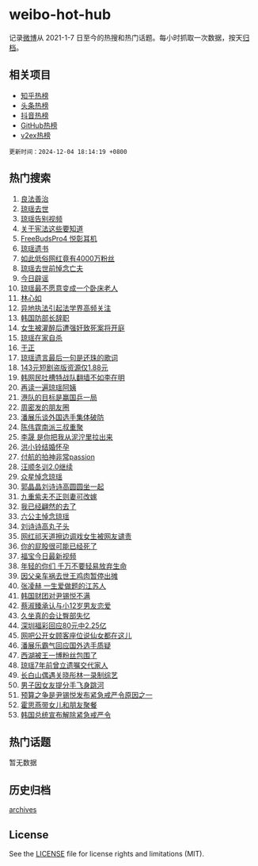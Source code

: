 # weibo-hot-hub

记录[微博](https://www.weibo.com)从 2021-1-7 日至今的热搜和热门话题。每小时抓取一次数据，按天[归档](archives)。

## 相关项目

- [知乎热榜](https://github.com/lonnyzhang423/zhihu-hot-hub)
- [头条热榜](https://github.com/lonnyzhang423/toutiao-hot-hub)
- [抖音热榜](https://github.com/lonnyzhang423/douyin-hot-hub)
- [GitHub热榜](https://github.com/lonnyzhang423/github-hot-hub)
- [v2ex热榜](https://github.com/lonnyzhang423/v2ex-hot-hub)


`更新时间：2024-12-04 18:14:19 +0800`

## 热门搜索

1. [良法善治](https://m.weibo.cn/search?containerid=100103type%3D1%26t%3D10%26q%3D%23%E8%89%AF%E6%B3%95%E5%96%84%E6%B2%BB%23&stream_entry_id=51&isnewpage=1&extparam=seat%3D1%26q%3D%2523%25E8%2589%25AF%25E6%25B3%2595%25E5%2596%2584%25E6%25B2%25BB%2523%26stream_entry_id%3D51%26c_type%3D51%26dgr%3D0%26cate%3D10103%26filter_type%3Drealtimehot%26pos%3D0%26display_time%3D1733307257%26pre_seqid%3D17333072579090055893)
1. [琼瑶去世](https://m.weibo.cn/search?containerid=100103type%3D1%26t%3D10%26q%3D%E7%90%BC%E7%91%B6%E5%8E%BB%E4%B8%96&stream_entry_id=31&isnewpage=1&extparam=seat%3D1%26realpos%3D1%26flag%3D4%26c_type%3D31%26dgr%3D0%26band_rank%3D1%26cate%3D5001%26stream_entry_id%3D31%26filter_type%3Drealtimehot%26lcate%3D5001%26q%3D%25E7%2590%25BC%25E7%2591%25B6%25E5%258E%25BB%25E4%25B8%2596%26pos%3D0%26display_time%3D1733307257%26pre_seqid%3D17333072579090055893)
1. [琼瑶告别视频](https://m.weibo.cn/search?containerid=100103type%3D1%26t%3D10%26q%3D%E7%90%BC%E7%91%B6%E5%91%8A%E5%88%AB%E8%A7%86%E9%A2%91&stream_entry_id=31&isnewpage=1&extparam=seat%3D1%26realpos%3D2%26flag%3D2%26c_type%3D31%26dgr%3D0%26band_rank%3D2%26cate%3D5001%26stream_entry_id%3D31%26filter_type%3Drealtimehot%26lcate%3D5001%26q%3D%25E7%2590%25BC%25E7%2591%25B6%25E5%2591%258A%25E5%2588%25AB%25E8%25A7%2586%25E9%25A2%2591%26pos%3D1%26display_time%3D1733307257%26pre_seqid%3D17333072579090055893)
1. [关于宪法这些要知道](https://m.weibo.cn/search?containerid=100103type%3D1%26t%3D10%26q%3D%23%E5%85%B3%E4%BA%8E%E5%AE%AA%E6%B3%95%E8%BF%99%E4%BA%9B%E8%A6%81%E7%9F%A5%E9%81%93%23&stream_entry_id=31&isnewpage=1&extparam=seat%3D1%26realpos%3D3%26flag%3D0%26c_type%3D31%26dgr%3D0%26band_rank%3D3%26cate%3D5001%26stream_entry_id%3D31%26filter_type%3Drealtimehot%26lcate%3D5001%26q%3D%2523%25E5%2585%25B3%25E4%25BA%258E%25E5%25AE%25AA%25E6%25B3%2595%25E8%25BF%2599%25E4%25BA%259B%25E8%25A6%2581%25E7%259F%25A5%25E9%2581%2593%2523%26pos%3D2%26display_time%3D1733307257%26pre_seqid%3D17333072579090055893)
1. [FreeBudsPro4 悦彰耳机](https://m.weibo.cn/search?containerid=100103type%3D1%26t%3D10%26q%3D%23FreeBudsPro4+%E6%82%A6%E5%BD%B0%E8%80%B3%E6%9C%BA%23&stream_entry_id=31&isnewpage=1&extparam=seat%3D1%26q%3D%2523FreeBudsPro4%2520%25E6%2582%25A6%25E5%25BD%25B0%25E8%2580%25B3%25E6%259C%25BA%2523%26c_type%3D31%26adid%3D266901%26band_rank%3D4%26cate%3D5001%26topic_ad%3D1%26stream_entry_id%3D31%26dgr%3D0%26is_ad_pos%3D1%26lcate%3D5001%26filter_type%3Drealtimehot%26pos%3D3%26display_time%3D1733307257%26pre_seqid%3D17333072579090055893)
1. [琼瑶遗书](https://m.weibo.cn/search?containerid=100103type%3D1%26t%3D10%26q%3D%23%E7%90%BC%E7%91%B6%E9%81%97%E4%B9%A6%23&stream_entry_id=31&isnewpage=1&extparam=seat%3D1%26realpos%3D4%26flag%3D16%26c_type%3D31%26dgr%3D0%26band_rank%3D4%26cate%3D5001%26stream_entry_id%3D31%26filter_type%3Drealtimehot%26lcate%3D5001%26q%3D%2523%25E7%2590%25BC%25E7%2591%25B6%25E9%2581%2597%25E4%25B9%25A6%2523%26pos%3D4%26display_time%3D1733307257%26pre_seqid%3D17333072579090055893)
1. [如此低俗网红竟有4000万粉丝](https://m.weibo.cn/search?containerid=100103type%3D1%26t%3D10%26q%3D%23%E5%A6%82%E6%AD%A4%E4%BD%8E%E4%BF%97%E7%BD%91%E7%BA%A2%E7%AB%9F%E6%9C%894000%E4%B8%87%E7%B2%89%E4%B8%9D%23&stream_entry_id=31&isnewpage=1&extparam=seat%3D1%26realpos%3D5%26flag%3D2%26c_type%3D31%26dgr%3D0%26band_rank%3D5%26cate%3D5001%26stream_entry_id%3D31%26filter_type%3Drealtimehot%26lcate%3D5001%26q%3D%2523%25E5%25A6%2582%25E6%25AD%25A4%25E4%25BD%258E%25E4%25BF%2597%25E7%25BD%2591%25E7%25BA%25A2%25E7%25AB%259F%25E6%259C%25894000%25E4%25B8%2587%25E7%25B2%2589%25E4%25B8%259D%2523%26pos%3D5%26display_time%3D1733307257%26pre_seqid%3D17333072579090055893)
1. [琼瑶去世前悼念亡夫](https://m.weibo.cn/search?containerid=100103type%3D1%26t%3D10%26q%3D%23%E7%90%BC%E7%91%B6%E5%8E%BB%E4%B8%96%E5%89%8D%E6%82%BC%E5%BF%B5%E4%BA%A1%E5%A4%AB%23&stream_entry_id=31&isnewpage=1&extparam=seat%3D1%26realpos%3D6%26flag%3D2%26c_type%3D31%26dgr%3D0%26band_rank%3D6%26cate%3D5001%26stream_entry_id%3D31%26filter_type%3Drealtimehot%26lcate%3D5001%26q%3D%2523%25E7%2590%25BC%25E7%2591%25B6%25E5%258E%25BB%25E4%25B8%2596%25E5%2589%258D%25E6%2582%25BC%25E5%25BF%25B5%25E4%25BA%25A1%25E5%25A4%25AB%2523%26pos%3D6%26display_time%3D1733307257%26pre_seqid%3D17333072579090055893)
1. [今日辟谣](https://m.weibo.cn/search?containerid=100103type%3D1%26t%3D10%26q%3D%23%E4%BB%8A%E6%97%A5%E8%BE%9F%E8%B0%A3%23&stream_entry_id=31&isnewpage=1&extparam=seat%3D1%26q%3D%2523%25E4%25BB%258A%25E6%2597%25A5%25E8%25BE%259F%25E8%25B0%25A3%2523%26c_type%3D31%26adid%3D266972%26band_rank%3D7%26cate%3D5001%26is_ad_pos%3D1%26stream_entry_id%3D31%26dgr%3D0%26lcate%3D5001%26filter_type%3Drealtimehot%26pos%3D7%26display_time%3D1733307257%26pre_seqid%3D17333072579090055893)
1. [琼瑶最不愿意变成一个卧床老人](https://m.weibo.cn/search?containerid=100103type%3D1%26t%3D10%26q%3D%23%E7%90%BC%E7%91%B6%E6%9C%80%E4%B8%8D%E6%84%BF%E6%84%8F%E5%8F%98%E6%88%90%E4%B8%80%E4%B8%AA%E5%8D%A7%E5%BA%8A%E8%80%81%E4%BA%BA%23&stream_entry_id=31&isnewpage=1&extparam=seat%3D1%26realpos%3D7%26flag%3D1%26c_type%3D31%26dgr%3D0%26band_rank%3D7%26cate%3D5001%26stream_entry_id%3D31%26filter_type%3Drealtimehot%26lcate%3D5001%26q%3D%2523%25E7%2590%25BC%25E7%2591%25B6%25E6%259C%2580%25E4%25B8%258D%25E6%2584%25BF%25E6%2584%258F%25E5%258F%2598%25E6%2588%2590%25E4%25B8%2580%25E4%25B8%25AA%25E5%258D%25A7%25E5%25BA%258A%25E8%2580%2581%25E4%25BA%25BA%2523%26pos%3D8%26display_time%3D1733307257%26pre_seqid%3D17333072579090055893)
1. [林心如](https://m.weibo.cn/search?containerid=100103type%3D1%26t%3D10%26q%3D%E6%9E%97%E5%BF%83%E5%A6%82&stream_entry_id=31&isnewpage=1&extparam=seat%3D1%26realpos%3D8%26flag%3D2%26c_type%3D31%26dgr%3D0%26band_rank%3D8%26cate%3D5001%26stream_entry_id%3D31%26filter_type%3Drealtimehot%26lcate%3D5001%26q%3D%25E6%259E%2597%25E5%25BF%2583%25E5%25A6%2582%26pos%3D9%26display_time%3D1733307257%26pre_seqid%3D17333072579090055893)
1. [异地执法引起法学界高频关注](https://m.weibo.cn/search?containerid=100103type%3D1%26t%3D10%26q%3D%23%E5%BC%82%E5%9C%B0%E6%89%A7%E6%B3%95%E5%BC%95%E8%B5%B7%E6%B3%95%E5%AD%A6%E7%95%8C%E9%AB%98%E9%A2%91%E5%85%B3%E6%B3%A8%23&stream_entry_id=31&isnewpage=1&extparam=seat%3D1%26realpos%3D9%26flag%3D1%26c_type%3D31%26dgr%3D0%26band_rank%3D9%26cate%3D5001%26stream_entry_id%3D31%26filter_type%3Drealtimehot%26lcate%3D5001%26q%3D%2523%25E5%25BC%2582%25E5%259C%25B0%25E6%2589%25A7%25E6%25B3%2595%25E5%25BC%2595%25E8%25B5%25B7%25E6%25B3%2595%25E5%25AD%25A6%25E7%2595%258C%25E9%25AB%2598%25E9%25A2%2591%25E5%2585%25B3%25E6%25B3%25A8%2523%26pos%3D10%26display_time%3D1733307257%26pre_seqid%3D17333072579090055893)
1. [韩国防部长辞职](https://m.weibo.cn/search?containerid=100103type%3D1%26t%3D10%26q%3D%23%E9%9F%A9%E5%9B%BD%E9%98%B2%E9%83%A8%E9%95%BF%E8%BE%9E%E8%81%8C%23&stream_entry_id=31&isnewpage=1&extparam=seat%3D1%26realpos%3D10%26flag%3D1%26c_type%3D31%26dgr%3D0%26band_rank%3D10%26cate%3D5001%26stream_entry_id%3D31%26filter_type%3Drealtimehot%26lcate%3D5001%26q%3D%2523%25E9%259F%25A9%25E5%259B%25BD%25E9%2598%25B2%25E9%2583%25A8%25E9%2595%25BF%25E8%25BE%259E%25E8%2581%258C%2523%26pos%3D11%26display_time%3D1733307257%26pre_seqid%3D17333072579090055893)
1. [女生被灌醉后遭强奸致死案将开庭](https://m.weibo.cn/search?containerid=100103type%3D1%26t%3D10%26q%3D%23%E5%A5%B3%E7%94%9F%E8%A2%AB%E7%81%8C%E9%86%89%E5%90%8E%E9%81%AD%E5%BC%BA%E5%A5%B8%E8%87%B4%E6%AD%BB%E6%A1%88%E5%B0%86%E5%BC%80%E5%BA%AD%23&stream_entry_id=31&isnewpage=1&extparam=seat%3D1%26realpos%3D11%26flag%3D2%26c_type%3D31%26dgr%3D0%26band_rank%3D11%26cate%3D5001%26stream_entry_id%3D31%26filter_type%3Drealtimehot%26lcate%3D5001%26q%3D%2523%25E5%25A5%25B3%25E7%2594%259F%25E8%25A2%25AB%25E7%2581%258C%25E9%2586%2589%25E5%2590%258E%25E9%2581%25AD%25E5%25BC%25BA%25E5%25A5%25B8%25E8%2587%25B4%25E6%25AD%25BB%25E6%25A1%2588%25E5%25B0%2586%25E5%25BC%2580%25E5%25BA%25AD%2523%26pos%3D12%26display_time%3D1733307257%26pre_seqid%3D17333072579090055893)
1. [琼瑶在家自杀](https://m.weibo.cn/search?containerid=100103type%3D1%26t%3D10%26q%3D%23%E7%90%BC%E7%91%B6%E5%9C%A8%E5%AE%B6%E8%87%AA%E6%9D%80%23&stream_entry_id=31&isnewpage=1&extparam=seat%3D1%26realpos%3D12%26flag%3D2%26c_type%3D31%26dgr%3D0%26band_rank%3D12%26cate%3D5001%26stream_entry_id%3D31%26filter_type%3Drealtimehot%26lcate%3D5001%26q%3D%2523%25E7%2590%25BC%25E7%2591%25B6%25E5%259C%25A8%25E5%25AE%25B6%25E8%2587%25AA%25E6%259D%2580%2523%26pos%3D13%26display_time%3D1733307257%26pre_seqid%3D17333072579090055893)
1. [于正](https://m.weibo.cn/search?containerid=100103type%3D1%26t%3D10%26q%3D%E4%BA%8E%E6%AD%A3&stream_entry_id=31&isnewpage=1&extparam=seat%3D1%26realpos%3D13%26flag%3D2%26c_type%3D31%26dgr%3D0%26band_rank%3D13%26cate%3D5001%26stream_entry_id%3D31%26filter_type%3Drealtimehot%26lcate%3D5001%26q%3D%25E4%25BA%258E%25E6%25AD%25A3%26pos%3D14%26display_time%3D1733307257%26pre_seqid%3D17333072579090055893)
1. [琼瑶遗言最后一句是还珠的歌词](https://m.weibo.cn/search?containerid=100103type%3D1%26t%3D10%26q%3D%23%E7%90%BC%E7%91%B6%E9%81%97%E8%A8%80%E6%9C%80%E5%90%8E%E4%B8%80%E5%8F%A5%E6%98%AF%E8%BF%98%E7%8F%A0%E7%9A%84%E6%AD%8C%E8%AF%8D%23&stream_entry_id=31&isnewpage=1&extparam=seat%3D1%26realpos%3D14%26flag%3D1%26c_type%3D31%26dgr%3D0%26band_rank%3D14%26cate%3D5001%26stream_entry_id%3D31%26filter_type%3Drealtimehot%26lcate%3D5001%26q%3D%2523%25E7%2590%25BC%25E7%2591%25B6%25E9%2581%2597%25E8%25A8%2580%25E6%259C%2580%25E5%2590%258E%25E4%25B8%2580%25E5%258F%25A5%25E6%2598%25AF%25E8%25BF%2598%25E7%258F%25A0%25E7%259A%2584%25E6%25AD%258C%25E8%25AF%258D%2523%26pos%3D15%26display_time%3D1733307257%26pre_seqid%3D17333072579090055893)
1. [143元短剧盗版资源仅1.88元](https://m.weibo.cn/search?containerid=100103type%3D1%26t%3D10%26q%3D%23143%E5%85%83%E7%9F%AD%E5%89%A7%E7%9B%97%E7%89%88%E8%B5%84%E6%BA%90%E4%BB%851.88%E5%85%83%23&stream_entry_id=31&isnewpage=1&extparam=seat%3D1%26realpos%3D15%26flag%3D1%26c_type%3D31%26dgr%3D0%26band_rank%3D15%26cate%3D5001%26stream_entry_id%3D31%26filter_type%3Drealtimehot%26lcate%3D5001%26q%3D%2523143%25E5%2585%2583%25E7%259F%25AD%25E5%2589%25A7%25E7%259B%2597%25E7%2589%2588%25E8%25B5%2584%25E6%25BA%2590%25E4%25BB%25851.88%25E5%2585%2583%2523%26pos%3D16%26display_time%3D1733307257%26pre_seqid%3D17333072579090055893)
1. [韩网民吐槽特战队翻墙不如李在明](https://m.weibo.cn/search?containerid=100103type%3D1%26t%3D10%26q%3D%23%E9%9F%A9%E7%BD%91%E6%B0%91%E5%90%90%E6%A7%BD%E7%89%B9%E6%88%98%E9%98%9F%E7%BF%BB%E5%A2%99%E4%B8%8D%E5%A6%82%E6%9D%8E%E5%9C%A8%E6%98%8E%23&stream_entry_id=31&isnewpage=1&extparam=seat%3D1%26realpos%3D16%26flag%3D1%26c_type%3D31%26dgr%3D0%26band_rank%3D16%26cate%3D5001%26stream_entry_id%3D31%26filter_type%3Drealtimehot%26lcate%3D5001%26q%3D%2523%25E9%259F%25A9%25E7%25BD%2591%25E6%25B0%2591%25E5%2590%2590%25E6%25A7%25BD%25E7%2589%25B9%25E6%2588%2598%25E9%2598%259F%25E7%25BF%25BB%25E5%25A2%2599%25E4%25B8%258D%25E5%25A6%2582%25E6%259D%258E%25E5%259C%25A8%25E6%2598%258E%2523%26pos%3D17%26display_time%3D1733307257%26pre_seqid%3D17333072579090055893)
1. [再读一遍琼瑶阿姨](https://m.weibo.cn/search?containerid=100103type%3D1%26t%3D10%26q%3D%23%E5%86%8D%E8%AF%BB%E4%B8%80%E9%81%8D%E7%90%BC%E7%91%B6%E9%98%BF%E5%A7%A8%23&stream_entry_id=31&isnewpage=1&extparam=seat%3D1%26realpos%3D17%26flag%3D1%26c_type%3D31%26dgr%3D0%26band_rank%3D17%26cate%3D5001%26stream_entry_id%3D31%26filter_type%3Drealtimehot%26lcate%3D5001%26q%3D%2523%25E5%2586%258D%25E8%25AF%25BB%25E4%25B8%2580%25E9%2581%258D%25E7%2590%25BC%25E7%2591%25B6%25E9%2598%25BF%25E5%25A7%25A8%2523%26pos%3D18%26display_time%3D1733307257%26pre_seqid%3D17333072579090055893)
1. [港队的目标是赢国乒一局](https://m.weibo.cn/search?containerid=100103type%3D1%26t%3D10%26q%3D%23%E6%B8%AF%E9%98%9F%E7%9A%84%E7%9B%AE%E6%A0%87%E6%98%AF%E8%B5%A2%E5%9B%BD%E4%B9%92%E4%B8%80%E5%B1%80%23&stream_entry_id=31&isnewpage=1&extparam=seat%3D1%26realpos%3D18%26flag%3D1%26c_type%3D31%26dgr%3D0%26band_rank%3D18%26cate%3D5001%26stream_entry_id%3D31%26filter_type%3Drealtimehot%26lcate%3D5001%26q%3D%2523%25E6%25B8%25AF%25E9%2598%259F%25E7%259A%2584%25E7%259B%25AE%25E6%25A0%2587%25E6%2598%25AF%25E8%25B5%25A2%25E5%259B%25BD%25E4%25B9%2592%25E4%25B8%2580%25E5%25B1%2580%2523%26pos%3D19%26display_time%3D1733307257%26pre_seqid%3D17333072579090055893)
1. [周密发的朋友圈](https://m.weibo.cn/search?containerid=100103type%3D1%26t%3D10%26q%3D%23%E5%91%A8%E5%AF%86%E5%8F%91%E7%9A%84%E6%9C%8B%E5%8F%8B%E5%9C%88%23&stream_entry_id=31&isnewpage=1&extparam=seat%3D1%26realpos%3D19%26flag%3D0%26c_type%3D31%26dgr%3D0%26band_rank%3D19%26cate%3D5001%26stream_entry_id%3D31%26filter_type%3Drealtimehot%26lcate%3D5001%26q%3D%2523%25E5%2591%25A8%25E5%25AF%2586%25E5%258F%2591%25E7%259A%2584%25E6%259C%258B%25E5%258F%258B%25E5%259C%2588%2523%26pos%3D20%26display_time%3D1733307257%26pre_seqid%3D17333072579090055893)
1. [潘展乐谈外国选手集体破防](https://m.weibo.cn/search?containerid=100103type%3D1%26t%3D10%26q%3D%E6%BD%98%E5%B1%95%E4%B9%90%E8%B0%88%E5%A4%96%E5%9B%BD%E9%80%89%E6%89%8B%E9%9B%86%E4%BD%93%E7%A0%B4%E9%98%B2&stream_entry_id=31&isnewpage=1&extparam=seat%3D1%26realpos%3D20%26flag%3D1%26c_type%3D31%26dgr%3D0%26band_rank%3D20%26cate%3D5001%26stream_entry_id%3D31%26filter_type%3Drealtimehot%26lcate%3D5001%26q%3D%25E6%25BD%2598%25E5%25B1%2595%25E4%25B9%2590%25E8%25B0%2588%25E5%25A4%2596%25E5%259B%25BD%25E9%2580%2589%25E6%2589%258B%25E9%259B%2586%25E4%25BD%2593%25E7%25A0%25B4%25E9%2598%25B2%26pos%3D21%26display_time%3D1733307257%26pre_seqid%3D17333072579090055893)
1. [陈伟霆南派三叔重聚](https://m.weibo.cn/search?containerid=100103type%3D1%26t%3D10%26q%3D%23%E9%99%88%E4%BC%9F%E9%9C%86%E5%8D%97%E6%B4%BE%E4%B8%89%E5%8F%94%E9%87%8D%E8%81%9A%23&stream_entry_id=31&isnewpage=1&extparam=seat%3D1%26realpos%3D21%26flag%3D1%26c_type%3D31%26dgr%3D0%26band_rank%3D21%26cate%3D5001%26stream_entry_id%3D31%26filter_type%3Drealtimehot%26lcate%3D5001%26q%3D%2523%25E9%2599%2588%25E4%25BC%259F%25E9%259C%2586%25E5%258D%2597%25E6%25B4%25BE%25E4%25B8%2589%25E5%258F%2594%25E9%2587%258D%25E8%2581%259A%2523%26pos%3D22%26display_time%3D1733307257%26pre_seqid%3D17333072579090055893)
1. [李晟 是你把我从泥泞里拉出来](https://m.weibo.cn/search?containerid=100103type%3D1%26t%3D10%26q%3D%E6%9D%8E%E6%99%9F+%E6%98%AF%E4%BD%A0%E6%8A%8A%E6%88%91%E4%BB%8E%E6%B3%A5%E6%B3%9E%E9%87%8C%E6%8B%89%E5%87%BA%E6%9D%A5&stream_entry_id=31&isnewpage=1&extparam=seat%3D1%26realpos%3D22%26flag%3D1%26c_type%3D31%26dgr%3D0%26band_rank%3D22%26cate%3D5001%26stream_entry_id%3D31%26filter_type%3Drealtimehot%26lcate%3D5001%26q%3D%25E6%259D%258E%25E6%2599%259F%2520%25E6%2598%25AF%25E4%25BD%25A0%25E6%258A%258A%25E6%2588%2591%25E4%25BB%258E%25E6%25B3%25A5%25E6%25B3%259E%25E9%2587%258C%25E6%258B%2589%25E5%2587%25BA%25E6%259D%25A5%26pos%3D23%26display_time%3D1733307257%26pre_seqid%3D17333072579090055893)
1. [洪小铃结婚怀孕](https://m.weibo.cn/search?containerid=100103type%3D1%26t%3D10%26q%3D%23%E6%B4%AA%E5%B0%8F%E9%93%83%E7%BB%93%E5%A9%9A%E6%80%80%E5%AD%95%23&stream_entry_id=31&isnewpage=1&extparam=seat%3D1%26realpos%3D23%26flag%3D0%26c_type%3D31%26dgr%3D0%26band_rank%3D23%26cate%3D5001%26stream_entry_id%3D31%26filter_type%3Drealtimehot%26lcate%3D5001%26q%3D%2523%25E6%25B4%25AA%25E5%25B0%258F%25E9%2593%2583%25E7%25BB%2593%25E5%25A9%259A%25E6%2580%2580%25E5%25AD%2595%2523%26pos%3D24%26display_time%3D1733307257%26pre_seqid%3D17333072579090055893)
1. [付航的拍神非常passion](https://m.weibo.cn/search?containerid=100103type%3D1%26t%3D10%26q%3D%23%E4%BB%98%E8%88%AA%E7%9A%84%E6%8B%8D%E7%A5%9E%E9%9D%9E%E5%B8%B8passion%23&stream_entry_id=31&isnewpage=1&extparam=seat%3D1%26realpos%3D24%26flag%3D0%26c_type%3D31%26adid%3D267162%26band_rank%3D24%26cate%3D5001%26stream_entry_id%3D31%26dgr%3D0%26q%3D%2523%25E4%25BB%2598%25E8%2588%25AA%25E7%259A%2584%25E6%258B%258D%25E7%25A5%259E%25E9%259D%259E%25E5%25B8%25B8passion%2523%26lcate%3D5001%26filter_type%3Drealtimehot%26pos%3D25%26display_time%3D1733307257%26pre_seqid%3D17333072579090055893)
1. [汪顺冬训2.0继续](https://m.weibo.cn/search?containerid=100103type%3D1%26t%3D10%26q%3D%23%E6%B1%AA%E9%A1%BA%E5%86%AC%E8%AE%AD2.0%E7%BB%A7%E7%BB%AD%23&stream_entry_id=31&isnewpage=1&extparam=seat%3D1%26realpos%3D25%26flag%3D1%26c_type%3D31%26dgr%3D0%26band_rank%3D25%26cate%3D5001%26stream_entry_id%3D31%26filter_type%3Drealtimehot%26lcate%3D5001%26q%3D%2523%25E6%25B1%25AA%25E9%25A1%25BA%25E5%2586%25AC%25E8%25AE%25AD2.0%25E7%25BB%25A7%25E7%25BB%25AD%2523%26pos%3D26%26display_time%3D1733307257%26pre_seqid%3D17333072579090055893)
1. [众星悼念琼瑶](https://m.weibo.cn/search?containerid=100103type%3D1%26t%3D10%26q%3D%23%E4%BC%97%E6%98%9F%E6%82%BC%E5%BF%B5%E7%90%BC%E7%91%B6%23&stream_entry_id=31&isnewpage=1&extparam=seat%3D1%26realpos%3D26%26flag%3D1%26c_type%3D31%26dgr%3D0%26band_rank%3D26%26cate%3D5001%26stream_entry_id%3D31%26filter_type%3Drealtimehot%26lcate%3D5001%26q%3D%2523%25E4%25BC%2597%25E6%2598%259F%25E6%2582%25BC%25E5%25BF%25B5%25E7%2590%25BC%25E7%2591%25B6%2523%26pos%3D27%26display_time%3D1733307257%26pre_seqid%3D17333072579090055893)
1. [郭晶晶刘诗诗高圆圆坐一起](https://m.weibo.cn/search?containerid=100103type%3D1%26t%3D10%26q%3D%23%E9%83%AD%E6%99%B6%E6%99%B6%E5%88%98%E8%AF%97%E8%AF%97%E9%AB%98%E5%9C%86%E5%9C%86%E5%9D%90%E4%B8%80%E8%B5%B7%23&stream_entry_id=31&isnewpage=1&extparam=seat%3D1%26realpos%3D27%26flag%3D1%26c_type%3D31%26dgr%3D0%26band_rank%3D27%26cate%3D5001%26stream_entry_id%3D31%26filter_type%3Drealtimehot%26lcate%3D5001%26q%3D%2523%25E9%2583%25AD%25E6%2599%25B6%25E6%2599%25B6%25E5%2588%2598%25E8%25AF%2597%25E8%25AF%2597%25E9%25AB%2598%25E5%259C%2586%25E5%259C%2586%25E5%259D%2590%25E4%25B8%2580%25E8%25B5%25B7%2523%26pos%3D28%26display_time%3D1733307257%26pre_seqid%3D17333072579090055893)
1. [九重紫夫不正则妻可改嫁](https://m.weibo.cn/search?containerid=100103type%3D1%26t%3D10%26q%3D%E4%B9%9D%E9%87%8D%E7%B4%AB%E5%A4%AB%E4%B8%8D%E6%AD%A3%E5%88%99%E5%A6%BB%E5%8F%AF%E6%94%B9%E5%AB%81&stream_entry_id=31&isnewpage=1&extparam=seat%3D1%26realpos%3D28%26flag%3D1%26c_type%3D31%26dgr%3D0%26band_rank%3D28%26cate%3D5001%26stream_entry_id%3D31%26filter_type%3Drealtimehot%26lcate%3D5001%26q%3D%25E4%25B9%259D%25E9%2587%258D%25E7%25B4%25AB%25E5%25A4%25AB%25E4%25B8%258D%25E6%25AD%25A3%25E5%2588%2599%25E5%25A6%25BB%25E5%258F%25AF%25E6%2594%25B9%25E5%25AB%2581%26pos%3D29%26display_time%3D1733307257%26pre_seqid%3D17333072579090055893)
1. [我已经翩然的去了](https://m.weibo.cn/search?containerid=100103type%3D1%26t%3D10%26q%3D%23%E6%88%91%E5%B7%B2%E7%BB%8F%E7%BF%A9%E7%84%B6%E7%9A%84%E5%8E%BB%E4%BA%86%23&stream_entry_id=31&isnewpage=1&extparam=seat%3D1%26realpos%3D29%26flag%3D1%26c_type%3D31%26dgr%3D0%26band_rank%3D29%26cate%3D5001%26stream_entry_id%3D31%26filter_type%3Drealtimehot%26lcate%3D5001%26q%3D%2523%25E6%2588%2591%25E5%25B7%25B2%25E7%25BB%258F%25E7%25BF%25A9%25E7%2584%25B6%25E7%259A%2584%25E5%258E%25BB%25E4%25BA%2586%2523%26pos%3D30%26display_time%3D1733307257%26pre_seqid%3D17333072579090055893)
1. [六公主悼念琼瑶](https://m.weibo.cn/search?containerid=100103type%3D1%26t%3D10%26q%3D%23%E5%85%AD%E5%85%AC%E4%B8%BB%E6%82%BC%E5%BF%B5%E7%90%BC%E7%91%B6%23&stream_entry_id=31&isnewpage=1&extparam=seat%3D1%26realpos%3D30%26flag%3D1%26c_type%3D31%26dgr%3D0%26band_rank%3D30%26cate%3D5001%26stream_entry_id%3D31%26filter_type%3Drealtimehot%26lcate%3D5001%26q%3D%2523%25E5%2585%25AD%25E5%2585%25AC%25E4%25B8%25BB%25E6%2582%25BC%25E5%25BF%25B5%25E7%2590%25BC%25E7%2591%25B6%2523%26pos%3D31%26display_time%3D1733307257%26pre_seqid%3D17333072579090055893)
1. [刘诗诗高丸子头](https://m.weibo.cn/search?containerid=100103type%3D1%26t%3D10%26q%3D%23%E5%88%98%E8%AF%97%E8%AF%97%E9%AB%98%E4%B8%B8%E5%AD%90%E5%A4%B4%23&stream_entry_id=31&isnewpage=1&extparam=seat%3D1%26realpos%3D31%26flag%3D1%26c_type%3D31%26dgr%3D0%26band_rank%3D31%26cate%3D5001%26stream_entry_id%3D31%26filter_type%3Drealtimehot%26lcate%3D5001%26q%3D%2523%25E5%2588%2598%25E8%25AF%2597%25E8%25AF%2597%25E9%25AB%2598%25E4%25B8%25B8%25E5%25AD%2590%25E5%25A4%25B4%2523%26pos%3D32%26display_time%3D1733307257%26pre_seqid%3D17333072579090055893)
1. [网红祁天道擦边调戏女生被网友谴责](https://m.weibo.cn/search?containerid=100103type%3D1%26t%3D10%26q%3D%23%E7%BD%91%E7%BA%A2%E7%A5%81%E5%A4%A9%E9%81%93%E6%93%A6%E8%BE%B9%E8%B0%83%E6%88%8F%E5%A5%B3%E7%94%9F%E8%A2%AB%E7%BD%91%E5%8F%8B%E8%B0%B4%E8%B4%A3%23&stream_entry_id=31&isnewpage=1&extparam=seat%3D1%26realpos%3D32%26flag%3D0%26c_type%3D31%26dgr%3D0%26band_rank%3D32%26cate%3D5001%26stream_entry_id%3D31%26filter_type%3Drealtimehot%26lcate%3D5001%26q%3D%2523%25E7%25BD%2591%25E7%25BA%25A2%25E7%25A5%2581%25E5%25A4%25A9%25E9%2581%2593%25E6%2593%25A6%25E8%25BE%25B9%25E8%25B0%2583%25E6%2588%258F%25E5%25A5%25B3%25E7%2594%259F%25E8%25A2%25AB%25E7%25BD%2591%25E5%258F%258B%25E8%25B0%25B4%25E8%25B4%25A3%2523%26pos%3D33%26display_time%3D1733307257%26pre_seqid%3D17333072579090055893)
1. [你的屁股很可能已经死了](https://m.weibo.cn/search?containerid=100103type%3D1%26t%3D10%26q%3D%E4%BD%A0%E7%9A%84%E5%B1%81%E8%82%A1%E5%BE%88%E5%8F%AF%E8%83%BD%E5%B7%B2%E7%BB%8F%E6%AD%BB%E4%BA%86&stream_entry_id=31&isnewpage=1&extparam=seat%3D1%26realpos%3D33%26flag%3D0%26c_type%3D31%26dgr%3D0%26band_rank%3D33%26cate%3D5001%26stream_entry_id%3D31%26filter_type%3Drealtimehot%26lcate%3D5001%26q%3D%25E4%25BD%25A0%25E7%259A%2584%25E5%25B1%2581%25E8%2582%25A1%25E5%25BE%2588%25E5%258F%25AF%25E8%2583%25BD%25E5%25B7%25B2%25E7%25BB%258F%25E6%25AD%25BB%25E4%25BA%2586%26pos%3D34%26display_time%3D1733307257%26pre_seqid%3D17333072579090055893)
1. [福宝今日最新视频](https://m.weibo.cn/search?containerid=100103type%3D1%26t%3D10%26q%3D%23%E7%A6%8F%E5%AE%9D%E4%BB%8A%E6%97%A5%E6%9C%80%E6%96%B0%E8%A7%86%E9%A2%91%23&stream_entry_id=31&isnewpage=1&extparam=seat%3D1%26realpos%3D34%26flag%3D1%26c_type%3D31%26dgr%3D0%26band_rank%3D34%26cate%3D5001%26stream_entry_id%3D31%26filter_type%3Drealtimehot%26lcate%3D5001%26q%3D%2523%25E7%25A6%258F%25E5%25AE%259D%25E4%25BB%258A%25E6%2597%25A5%25E6%259C%2580%25E6%2596%25B0%25E8%25A7%2586%25E9%25A2%2591%2523%26pos%3D35%26display_time%3D1733307257%26pre_seqid%3D17333072579090055893)
1. [年轻的你们 千万不要轻易放弃生命](https://m.weibo.cn/search?containerid=100103type%3D1%26t%3D10%26q%3D%E5%B9%B4%E8%BD%BB%E7%9A%84%E4%BD%A0%E4%BB%AC+%E5%8D%83%E4%B8%87%E4%B8%8D%E8%A6%81%E8%BD%BB%E6%98%93%E6%94%BE%E5%BC%83%E7%94%9F%E5%91%BD&stream_entry_id=31&isnewpage=1&extparam=seat%3D1%26realpos%3D35%26flag%3D0%26c_type%3D31%26dgr%3D0%26band_rank%3D35%26cate%3D5001%26stream_entry_id%3D31%26filter_type%3Drealtimehot%26lcate%3D5001%26q%3D%25E5%25B9%25B4%25E8%25BD%25BB%25E7%259A%2584%25E4%25BD%25A0%25E4%25BB%25AC%2520%25E5%258D%2583%25E4%25B8%2587%25E4%25B8%258D%25E8%25A6%2581%25E8%25BD%25BB%25E6%2598%2593%25E6%2594%25BE%25E5%25BC%2583%25E7%2594%259F%25E5%2591%25BD%26pos%3D36%26display_time%3D1733307257%26pre_seqid%3D17333072579090055893)
1. [因父亲车祸去世王鸡肉暂停出摊](https://m.weibo.cn/search?containerid=100103type%3D1%26t%3D10%26q%3D%23%E5%9B%A0%E7%88%B6%E4%BA%B2%E8%BD%A6%E7%A5%B8%E5%8E%BB%E4%B8%96%E7%8E%8B%E9%B8%A1%E8%82%89%E6%9A%82%E5%81%9C%E5%87%BA%E6%91%8A%23&stream_entry_id=31&isnewpage=1&extparam=seat%3D1%26realpos%3D36%26flag%3D0%26c_type%3D31%26dgr%3D0%26band_rank%3D36%26cate%3D5001%26stream_entry_id%3D31%26filter_type%3Drealtimehot%26lcate%3D5001%26q%3D%2523%25E5%259B%25A0%25E7%2588%25B6%25E4%25BA%25B2%25E8%25BD%25A6%25E7%25A5%25B8%25E5%258E%25BB%25E4%25B8%2596%25E7%258E%258B%25E9%25B8%25A1%25E8%2582%2589%25E6%259A%2582%25E5%2581%259C%25E5%2587%25BA%25E6%2591%258A%2523%26pos%3D37%26display_time%3D1733307257%26pre_seqid%3D17333072579090055893)
1. [张凌赫 一生爱做题的江苏人](https://m.weibo.cn/search?containerid=100103type%3D1%26t%3D10%26q%3D%E5%BC%A0%E5%87%8C%E8%B5%AB+%E4%B8%80%E7%94%9F%E7%88%B1%E5%81%9A%E9%A2%98%E7%9A%84%E6%B1%9F%E8%8B%8F%E4%BA%BA&stream_entry_id=31&isnewpage=1&extparam=seat%3D1%26realpos%3D37%26flag%3D1%26c_type%3D31%26dgr%3D0%26band_rank%3D37%26cate%3D5001%26stream_entry_id%3D31%26filter_type%3Drealtimehot%26lcate%3D5001%26q%3D%25E5%25BC%25A0%25E5%2587%258C%25E8%25B5%25AB%2520%25E4%25B8%2580%25E7%2594%259F%25E7%2588%25B1%25E5%2581%259A%25E9%25A2%2598%25E7%259A%2584%25E6%25B1%259F%25E8%258B%258F%25E4%25BA%25BA%26pos%3D38%26display_time%3D1733307257%26pre_seqid%3D17333072579090055893)
1. [韩国财团对尹锡悦不满](https://m.weibo.cn/search?containerid=100103type%3D1%26t%3D10%26q%3D%23%E9%9F%A9%E5%9B%BD%E8%B4%A2%E5%9B%A2%E5%AF%B9%E5%B0%B9%E9%94%A1%E6%82%A6%E4%B8%8D%E6%BB%A1%23&stream_entry_id=31&isnewpage=1&extparam=seat%3D1%26realpos%3D38%26flag%3D1%26c_type%3D31%26dgr%3D0%26band_rank%3D38%26cate%3D5001%26stream_entry_id%3D31%26filter_type%3Drealtimehot%26lcate%3D5001%26q%3D%2523%25E9%259F%25A9%25E5%259B%25BD%25E8%25B4%25A2%25E5%259B%25A2%25E5%25AF%25B9%25E5%25B0%25B9%25E9%2594%25A1%25E6%2582%25A6%25E4%25B8%258D%25E6%25BB%25A1%2523%26pos%3D39%26display_time%3D1733307257%26pre_seqid%3D17333072579090055893)
1. [蔡淑臻承认与小12岁男友恋爱](https://m.weibo.cn/search?containerid=100103type%3D1%26t%3D10%26q%3D%23%E8%94%A1%E6%B7%91%E8%87%BB%E6%89%BF%E8%AE%A4%E4%B8%8E%E5%B0%8F12%E5%B2%81%E7%94%B7%E5%8F%8B%E6%81%8B%E7%88%B1%23&stream_entry_id=31&isnewpage=1&extparam=seat%3D1%26realpos%3D39%26flag%3D0%26c_type%3D31%26dgr%3D0%26band_rank%3D39%26cate%3D5001%26stream_entry_id%3D31%26filter_type%3Drealtimehot%26lcate%3D5001%26q%3D%2523%25E8%2594%25A1%25E6%25B7%2591%25E8%2587%25BB%25E6%2589%25BF%25E8%25AE%25A4%25E4%25B8%258E%25E5%25B0%258F12%25E5%25B2%2581%25E7%2594%25B7%25E5%258F%258B%25E6%2581%258B%25E7%2588%25B1%2523%26pos%3D40%26display_time%3D1733307257%26pre_seqid%3D17333072579090055893)
1. [久坐真的会让臀部失忆](https://m.weibo.cn/search?containerid=100103type%3D1%26t%3D10%26q%3D%23%E4%B9%85%E5%9D%90%E7%9C%9F%E7%9A%84%E4%BC%9A%E8%AE%A9%E8%87%80%E9%83%A8%E5%A4%B1%E5%BF%86%23&stream_entry_id=31&isnewpage=1&extparam=seat%3D1%26realpos%3D40%26flag%3D1%26c_type%3D31%26dgr%3D0%26band_rank%3D40%26cate%3D5001%26stream_entry_id%3D31%26filter_type%3Drealtimehot%26lcate%3D5001%26q%3D%2523%25E4%25B9%2585%25E5%259D%2590%25E7%259C%259F%25E7%259A%2584%25E4%25BC%259A%25E8%25AE%25A9%25E8%2587%2580%25E9%2583%25A8%25E5%25A4%25B1%25E5%25BF%2586%2523%26pos%3D41%26display_time%3D1733307257%26pre_seqid%3D17333072579090055893)
1. [深圳福彩回应80元中2.25亿](https://m.weibo.cn/search?containerid=100103type%3D1%26t%3D10%26q%3D%23%E6%B7%B1%E5%9C%B3%E7%A6%8F%E5%BD%A9%E5%9B%9E%E5%BA%9480%E5%85%83%E4%B8%AD2.25%E4%BA%BF%23&stream_entry_id=31&isnewpage=1&extparam=seat%3D1%26realpos%3D41%26flag%3D0%26c_type%3D31%26dgr%3D0%26band_rank%3D41%26cate%3D5001%26stream_entry_id%3D31%26filter_type%3Drealtimehot%26lcate%3D5001%26q%3D%2523%25E6%25B7%25B1%25E5%259C%25B3%25E7%25A6%258F%25E5%25BD%25A9%25E5%259B%259E%25E5%25BA%259480%25E5%2585%2583%25E4%25B8%25AD2.25%25E4%25BA%25BF%2523%26pos%3D42%26display_time%3D1733307257%26pre_seqid%3D17333072579090055893)
1. [网吧公开女顾客座位说仙女都在这儿](https://m.weibo.cn/search?containerid=100103type%3D1%26t%3D10%26q%3D%23%E7%BD%91%E5%90%A7%E5%85%AC%E5%BC%80%E5%A5%B3%E9%A1%BE%E5%AE%A2%E5%BA%A7%E4%BD%8D%E8%AF%B4%E4%BB%99%E5%A5%B3%E9%83%BD%E5%9C%A8%E8%BF%99%E5%84%BF%23&stream_entry_id=31&isnewpage=1&extparam=seat%3D1%26realpos%3D42%26flag%3D1%26c_type%3D31%26dgr%3D0%26band_rank%3D42%26cate%3D5001%26stream_entry_id%3D31%26filter_type%3Drealtimehot%26lcate%3D5001%26q%3D%2523%25E7%25BD%2591%25E5%2590%25A7%25E5%2585%25AC%25E5%25BC%2580%25E5%25A5%25B3%25E9%25A1%25BE%25E5%25AE%25A2%25E5%25BA%25A7%25E4%25BD%258D%25E8%25AF%25B4%25E4%25BB%2599%25E5%25A5%25B3%25E9%2583%25BD%25E5%259C%25A8%25E8%25BF%2599%25E5%2584%25BF%2523%26pos%3D43%26display_time%3D1733307257%26pre_seqid%3D17333072579090055893)
1. [潘展乐霸气回应国外选手质疑](https://m.weibo.cn/search?containerid=100103type%3D1%26t%3D10%26q%3D%23%E6%BD%98%E5%B1%95%E4%B9%90%E9%9C%B8%E6%B0%94%E5%9B%9E%E5%BA%94%E5%9B%BD%E5%A4%96%E9%80%89%E6%89%8B%E8%B4%A8%E7%96%91%23&stream_entry_id=31&isnewpage=1&extparam=seat%3D1%26realpos%3D43%26flag%3D0%26c_type%3D31%26dgr%3D0%26band_rank%3D43%26cate%3D5001%26stream_entry_id%3D31%26filter_type%3Drealtimehot%26lcate%3D5001%26q%3D%2523%25E6%25BD%2598%25E5%25B1%2595%25E4%25B9%2590%25E9%259C%25B8%25E6%25B0%2594%25E5%259B%259E%25E5%25BA%2594%25E5%259B%25BD%25E5%25A4%2596%25E9%2580%2589%25E6%2589%258B%25E8%25B4%25A8%25E7%2596%2591%2523%26pos%3D44%26display_time%3D1733307257%26pre_seqid%3D17333072579090055893)
1. [西湖被王一博粉丝包围了](https://m.weibo.cn/search?containerid=100103type%3D1%26t%3D10%26q%3D%23%E8%A5%BF%E6%B9%96%E8%A2%AB%E7%8E%8B%E4%B8%80%E5%8D%9A%E7%B2%89%E4%B8%9D%E5%8C%85%E5%9B%B4%E4%BA%86%23&stream_entry_id=31&isnewpage=1&extparam=seat%3D1%26realpos%3D44%26flag%3D1%26c_type%3D31%26dgr%3D0%26band_rank%3D44%26cate%3D5001%26stream_entry_id%3D31%26filter_type%3Drealtimehot%26lcate%3D5001%26q%3D%2523%25E8%25A5%25BF%25E6%25B9%2596%25E8%25A2%25AB%25E7%258E%258B%25E4%25B8%2580%25E5%258D%259A%25E7%25B2%2589%25E4%25B8%259D%25E5%258C%2585%25E5%259B%25B4%25E4%25BA%2586%2523%26pos%3D45%26display_time%3D1733307257%26pre_seqid%3D17333072579090055893)
1. [琼瑶7年前曾立遗嘱交代家人](https://m.weibo.cn/search?containerid=100103type%3D1%26t%3D10%26q%3D%23%E7%90%BC%E7%91%B67%E5%B9%B4%E5%89%8D%E6%9B%BE%E7%AB%8B%E9%81%97%E5%98%B1%E4%BA%A4%E4%BB%A3%E5%AE%B6%E4%BA%BA%23&stream_entry_id=31&isnewpage=1&extparam=seat%3D1%26realpos%3D45%26flag%3D0%26c_type%3D31%26dgr%3D0%26band_rank%3D45%26cate%3D5001%26stream_entry_id%3D31%26filter_type%3Drealtimehot%26lcate%3D5001%26q%3D%2523%25E7%2590%25BC%25E7%2591%25B67%25E5%25B9%25B4%25E5%2589%258D%25E6%259B%25BE%25E7%25AB%258B%25E9%2581%2597%25E5%2598%25B1%25E4%25BA%25A4%25E4%25BB%25A3%25E5%25AE%25B6%25E4%25BA%25BA%2523%26pos%3D46%26display_time%3D1733307257%26pre_seqid%3D17333072579090055893)
1. [长白山偶遇关晓彤林一录制综艺](https://m.weibo.cn/search?containerid=100103type%3D1%26t%3D10%26q%3D%23%E9%95%BF%E7%99%BD%E5%B1%B1%E5%81%B6%E9%81%87%E5%85%B3%E6%99%93%E5%BD%A4%E6%9E%97%E4%B8%80%E5%BD%95%E5%88%B6%E7%BB%BC%E8%89%BA%23&stream_entry_id=31&isnewpage=1&extparam=seat%3D1%26realpos%3D46%26flag%3D0%26c_type%3D31%26dgr%3D0%26band_rank%3D46%26cate%3D5001%26stream_entry_id%3D31%26filter_type%3Drealtimehot%26lcate%3D5001%26q%3D%2523%25E9%2595%25BF%25E7%2599%25BD%25E5%25B1%25B1%25E5%2581%25B6%25E9%2581%2587%25E5%2585%25B3%25E6%2599%2593%25E5%25BD%25A4%25E6%259E%2597%25E4%25B8%2580%25E5%25BD%2595%25E5%2588%25B6%25E7%25BB%25BC%25E8%2589%25BA%2523%26pos%3D47%26display_time%3D1733307257%26pre_seqid%3D17333072579090055893)
1. [男子因女友提分手飞身跳河](https://m.weibo.cn/search?containerid=100103type%3D1%26t%3D10%26q%3D%23%E7%94%B7%E5%AD%90%E5%9B%A0%E5%A5%B3%E5%8F%8B%E6%8F%90%E5%88%86%E6%89%8B%E9%A3%9E%E8%BA%AB%E8%B7%B3%E6%B2%B3%23&stream_entry_id=31&isnewpage=1&extparam=seat%3D1%26realpos%3D47%26flag%3D0%26c_type%3D31%26dgr%3D0%26band_rank%3D47%26cate%3D5001%26stream_entry_id%3D31%26filter_type%3Drealtimehot%26lcate%3D5001%26q%3D%2523%25E7%2594%25B7%25E5%25AD%2590%25E5%259B%25A0%25E5%25A5%25B3%25E5%258F%258B%25E6%258F%2590%25E5%2588%2586%25E6%2589%258B%25E9%25A3%259E%25E8%25BA%25AB%25E8%25B7%25B3%25E6%25B2%25B3%2523%26pos%3D48%26display_time%3D1733307257%26pre_seqid%3D17333072579090055893)
1. [预算之争是尹锡悦发布紧急戒严令原因之一](https://m.weibo.cn/search?containerid=100103type%3D1%26t%3D10%26q%3D%23%E9%A2%84%E7%AE%97%E4%B9%8B%E4%BA%89%E6%98%AF%E5%B0%B9%E9%94%A1%E6%82%A6%E5%8F%91%E5%B8%83%E7%B4%A7%E6%80%A5%E6%88%92%E4%B8%A5%E4%BB%A4%E5%8E%9F%E5%9B%A0%E4%B9%8B%E4%B8%80%23&stream_entry_id=31&isnewpage=1&extparam=seat%3D1%26realpos%3D48%26flag%3D1%26c_type%3D31%26dgr%3D0%26band_rank%3D48%26cate%3D5001%26stream_entry_id%3D31%26filter_type%3Drealtimehot%26lcate%3D5001%26q%3D%2523%25E9%25A2%2584%25E7%25AE%2597%25E4%25B9%258B%25E4%25BA%2589%25E6%2598%25AF%25E5%25B0%25B9%25E9%2594%25A1%25E6%2582%25A6%25E5%258F%2591%25E5%25B8%2583%25E7%25B4%25A7%25E6%2580%25A5%25E6%2588%2592%25E4%25B8%25A5%25E4%25BB%25A4%25E5%258E%259F%25E5%259B%25A0%25E4%25B9%258B%25E4%25B8%2580%2523%26pos%3D49%26display_time%3D1733307257%26pre_seqid%3D17333072579090055893)
1. [霍思燕带女儿和朋友聚餐](https://m.weibo.cn/search?containerid=100103type%3D1%26t%3D10%26q%3D%23%E9%9C%8D%E6%80%9D%E7%87%95%E5%B8%A6%E5%A5%B3%E5%84%BF%E5%92%8C%E6%9C%8B%E5%8F%8B%E8%81%9A%E9%A4%90%23&stream_entry_id=31&isnewpage=1&extparam=seat%3D1%26realpos%3D49%26flag%3D0%26c_type%3D31%26dgr%3D0%26band_rank%3D49%26cate%3D5001%26stream_entry_id%3D31%26filter_type%3Drealtimehot%26lcate%3D5001%26q%3D%2523%25E9%259C%258D%25E6%2580%259D%25E7%2587%2595%25E5%25B8%25A6%25E5%25A5%25B3%25E5%2584%25BF%25E5%2592%258C%25E6%259C%258B%25E5%258F%258B%25E8%2581%259A%25E9%25A4%2590%2523%26pos%3D50%26display_time%3D1733307257%26pre_seqid%3D17333072579090055893)
1. [韩国总统宣布解除紧急戒严令](https://m.weibo.cn/search?containerid=100103type%3D1%26t%3D10%26q%3D%23%E9%9F%A9%E5%9B%BD%E6%80%BB%E7%BB%9F%E5%AE%A3%E5%B8%83%E8%A7%A3%E9%99%A4%E7%B4%A7%E6%80%A5%E6%88%92%E4%B8%A5%E4%BB%A4%23&stream_entry_id=31&isnewpage=1&extparam=seat%3D1%26realpos%3D50%26flag%3D0%26c_type%3D31%26dgr%3D0%26band_rank%3D50%26cate%3D5001%26stream_entry_id%3D31%26filter_type%3Drealtimehot%26lcate%3D5001%26q%3D%2523%25E9%259F%25A9%25E5%259B%25BD%25E6%2580%25BB%25E7%25BB%259F%25E5%25AE%25A3%25E5%25B8%2583%25E8%25A7%25A3%25E9%2599%25A4%25E7%25B4%25A7%25E6%2580%25A5%25E6%2588%2592%25E4%25B8%25A5%25E4%25BB%25A4%2523%26pos%3D51%26display_time%3D1733307257%26pre_seqid%3D17333072579090055893)

## 热门话题

暂无数据

## 历史归档

[archives](archives)

## License

See the [LICENSE](LICENSE) file for license rights and limitations (MIT).
